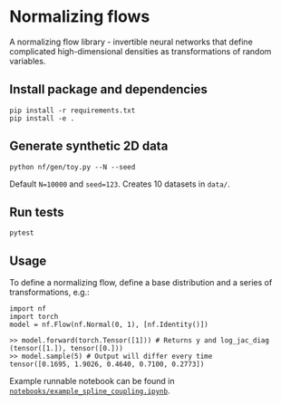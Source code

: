 # Normalizing flows

A normalizing flow library - invertible neural networks that define complicated high-dimensional densities as transformations of random variables.

## Install package and dependencies

```
pip install -r requirements.txt
pip install -e .
```

## Generate synthetic 2D data

```
python nf/gen/toy.py --N --seed
```
Default `N=10000` and `seed=123`. Creates 10 datasets in `data/`.

## Run tests

```
pytest
```

## Usage

To define a normalizing flow, define a base distribution and a series of transformations, e.g.:
```
import nf
import torch
model = nf.Flow(nf.Normal(0, 1), [nf.Identity()])
```
```
>> model.forward(torch.Tensor([1])) # Returns y and log_jac_diag
(tensor([1.]), tensor([0.]))
>> model.sample(5) # Output will differ every time
tensor([0.1695, 1.9026, 0.4640, 0.7100, 0.2773])
```

Example runnable notebook can be found in [`notebooks/example_spline_coupling.ipynb`](notebooks/example_spline_coupling.ipynb).

